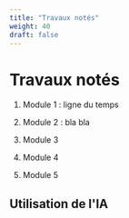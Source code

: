 ```yaml
---
title: "Travaux notés"
weight: 40
draft: false
---
```


# Travaux notés

1. Module 1 : ligne du temps

2. Module 2 : bla bla

3. Module 3

4. Module 4

5. Module 5

## Utilisation de l'IA

